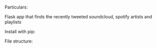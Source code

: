 Particulars:

Flask app that finds the recently tweeted soundcloud, spotify artists and playlists <modify and add if needed>

Install with pip:

<pip command>

File structure:

<file structure comes here>




